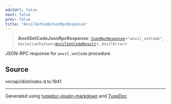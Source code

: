 ```yaml
---
editUrl: false
next: false
prev: false
title: "AnvilSetCodeJsonRpcResponse"
---
```


> **AnvilSetCodeJsonRpcResponse**: [`JsonRpcResponse`](/generated/type-aliases/jsonrpcresponse/)\<`"anvil_setCode"`, `SerializeToJson`\<[`AnvilSetCodeResult`](/generated/type-aliases/anvilsetcoderesult/)\>, `AnvilError`\>

JSON-RPC response for `anvil_setCode` procedure

## Source

vm/api/dist/index.d.ts:1941

***
Generated using [typedoc-plugin-markdown](https://www.npmjs.com/package/typedoc-plugin-markdown) and [TypeDoc](https://typedoc.org/)
